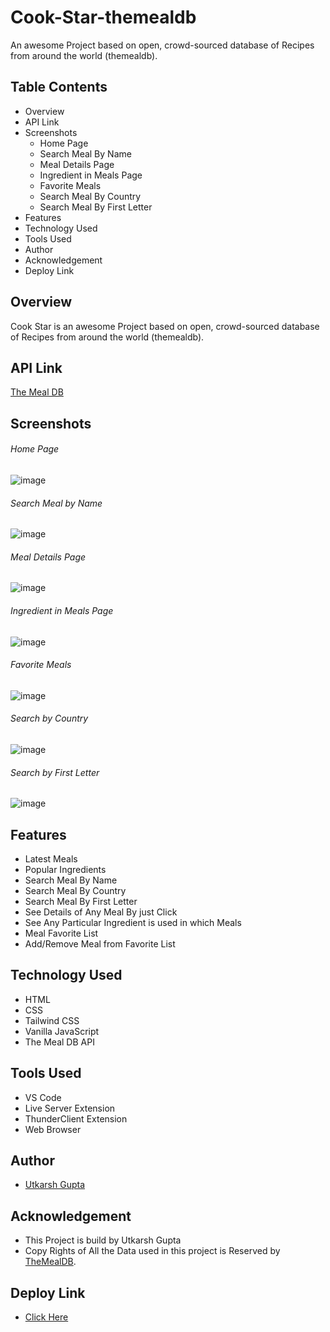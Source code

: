 # Cook-Star-themealdb
An awesome Project based on open, crowd-sourced database of Recipes from around the world (themealdb).

## Table Contents
 * Overview
 * API Link
 * Screenshots
   - Home Page
   - Search Meal By Name 
   - Meal Details Page
   - Ingredient in Meals Page
   - Favorite Meals
   - Search Meal By Country
   - Search Meal By First Letter
 * Features
 * Technology Used
 * Tools Used
 * Author
 * Acknowledgement
 * Deploy Link
 
 
 ## Overview
 Cook Star is an awesome Project based on open, crowd-sourced database of Recipes from around the world (themealdb).
 
 ## API Link
 
 [The Meal DB](https://www.themealdb.com/api.php)
 
 ## Screenshots
 
 ###### Home Page 
 ![image](https://user-images.githubusercontent.com/63789702/200614104-5735f611-bdb2-4cba-9641-885f0788080a.png)
 
 ###### Search Meal by Name
 ![image](https://user-images.githubusercontent.com/63789702/200618372-c9f240e8-371e-4bd7-a25f-893540de6c46.png)
 
 ###### Meal Details Page
 ![image](https://user-images.githubusercontent.com/63789702/200614418-e6a0b01f-afac-4492-aa6e-e5715bdaa9cf.png)
 
 ###### Ingredient in Meals Page
 ![image](https://user-images.githubusercontent.com/63789702/200615368-99b0f92a-dfa5-448b-bf6f-3a05dde8671e.png)
 
 ###### Favorite Meals
 ![image](https://user-images.githubusercontent.com/63789702/200615952-3031cb8d-618c-45e8-aa80-67623ec8f7f0.png)
 
 ###### Search by Country
 ![image](https://user-images.githubusercontent.com/63789702/200617105-54404f78-ae1a-4c8c-80f3-9961e58ff16d.png)

 ###### Search by First Letter
![image](https://user-images.githubusercontent.com/63789702/200617239-d87c0be7-5439-4c27-a9c4-eef29344b76a.png)


## Features
* Latest Meals
* Popular Ingredients
* Search Meal By Name
* Search Meal By Country
* Search Meal By First Letter
* See Details of Any Meal By just Click
* See Any Particular Ingredient is used in which Meals
* Meal Favorite List
* Add/Remove Meal from Favorite List

## Technology Used
* HTML
* CSS
* Tailwind CSS
* Vanilla JavaScript
* The Meal DB API

## Tools Used
* VS Code
* Live Server Extension
* ThunderClient Extension
* Web Browser


## Author
* [Utkarsh Gupta](https://www.linkedin.com/in/utkarsh-gupta-9a49561a1)

## Acknowledgement
* This Project is build by Utkarsh Gupta
* Copy Rights of All the Data used in this project is Reserved by [TheMealDB](https://www.themealdb.com/). 

## Deploy Link
* [Click Here](http://utprojects.epizy.com/themealdb/index.html)

 
 
 
 
